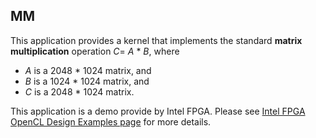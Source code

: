 ## MM

This application provides a kernel that implements the standard <b>matrix multiplication</b> operation <i>C</i>= <i>A</i> * <i>B</i>, where 
- <i>A</i> is a 2048 * 1024 matrix, and
- <i>B</i> is a 1024 * 1024 matrix, and
- <i>C</i> is a 2048 * 1024 matrix.

This application is a demo provide by Intel FPGA. Please see [Intel FPGA OpenCL Design Examples page](https://www.intel.com/content/www/us/en/programmable/products/design-software/embedded-software-developers/opencl/support.html "Title") for more details.


